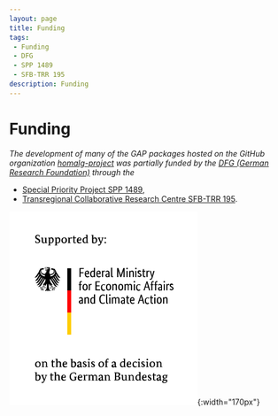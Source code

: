 ```yaml
---
layout: page
title: Funding
tags:
 - Funding
 - DFG
 - SPP 1489
 - SFB-TRR 195
description: Funding
---
```


# Funding

*The development of many of the GAP packages hosted on the GitHub organization [homalg-project](https://github.com/homalg-project/) was partially funded by the [DFG (German Research Foundation)](https://www.dfg.de/) through the*

* [Special Priority Project SPP 1489](https://spp.computeralgebra.de/),
* [Transregional Collaborative Research Centre SFB-TRR 195](https://www.computeralgebra.de/sfb/).

![BMWK Funding](/assets/img/BMWK_Fz_2017_WebSVG_en.svg){:width="170px"}
